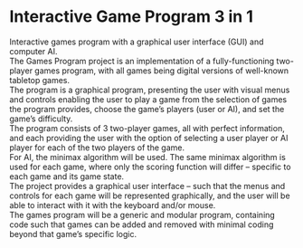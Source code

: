 # Interactive Game Program 3 in 1
Interactive games program with a graphical user interface (GUI) and computer AI.\
The Games Program project is an implementation of a fully-functioning two-player games
program, with all games being digital versions of well-known tabletop games.\
The program is a graphical program, presenting the user with visual menus and controls
enabling the user to play a game from the selection of games the program provides, choose
the game’s players (user or AI), and set the game’s difficulty.\
The program consists of 3 two-player games, all with perfect information, and each
providing the user with the option of selecting a user player or AI player for each of the two
players of the game.\
For AI, the minimax algorithm will be used. The same minimax algorithm is used for each
game, where only the scoring function will differ – specific to each game and its game state.\
The project provides a graphical user interface – such that the menus and controls for
each game will be represented graphically, and the user will be able to interact with it with
the keyboard and/or mouse.\
The games program will be a generic and modular program, containing code such that
games can be added and removed with minimal coding beyond that game’s specific logic.
